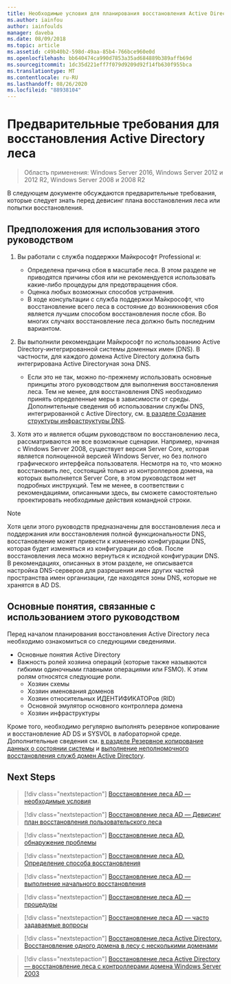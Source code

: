 ```yaml
---
title: Необходимые условия для планирования восстановления Active Directory леса
ms.author: iainfou
author: iainfoulds
manager: daveba
ms.date: 08/09/2018
ms.topic: article
ms.assetid: c49b40b2-598d-49aa-85b4-766bce960e0d
ms.openlocfilehash: bb640474ca990d7853a35ad684889b389affb69d
ms.sourcegitcommit: 1dc35d221eff7f079d9209d92f14fb630f955bca
ms.translationtype: MT
ms.contentlocale: ru-RU
ms.lasthandoff: 08/26/2020
ms.locfileid: "88938104"
---
```

# <a name="active-directory-forest-recovery-prerequisites"></a>Предварительные требования для восстановления Active Directory леса

> Область применения: Windows Server 2016, Windows Server 2012 и 2012 R2, Windows Server 2008 и 2008 R2

В следующем документе обсуждаются предварительные требования, которые следует знать перед девисинг плана восстановления леса или попытки восстановления.

## <a name="assumptions-for-using-this-guide"></a>Предположения для использования этого руководством

1. Вы работали с служба поддержки Майкрософт Professional и:
   - Определена причина сбоя в масштабе леса. В этом разделе не приводятся причины сбоя или не рекомендуется использовать какие-либо процедуры для предотвращения сбоя.
   - Оценка любых возможных способов устранения.
   - В ходе консультации с служба поддержки Майкрософт, что восстановление всего леса в состояние до возникновения сбоя является лучшим способом восстановления после сбоя. Во многих случаях восстановление леса должно быть последним вариантом.

1. Вы выполнили рекомендации Майкрософт по использованию Active Directory-интегрированной системы доменных имен (DNS). В частности, для каждого домена Active Directory должна быть интегрирована Active Directoryная зона DNS.
   - Если это не так, можно по-прежнему использовать основные принципы этого руководством для выполнения восстановления леса. Тем не менее, для восстановления DNS необходимо принять определенные меры в зависимости от среды. Дополнительные сведения об использовании службы DNS, интегрированной с Active Directory, см. [в разделе Создание структуры инфраструктуры DNS](../../ad-ds/plan/Creating-a-DNS-Infrastructure-Design.md).

1. Хотя это и является общим руководством по восстановлению леса, рассматриваются не все возможные сценарии. Например, начиная с Windows Server 2008, существует версия Server Core, которая является полноценной версией Windows Server, но без полного графического интерфейса пользователя. Несмотря на то, что можно восстановить лес, состоящий только из контроллеров домена, на которых выполняется Server Core, в этом руководством нет подробных инструкций. Тем не менее, в соответствии с рекомендациями, описанными здесь, вы сможете самостоятельно проектировать необходимые действия командной строки.

> [!NOTE]
> Хотя цели этого руководств предназначены для восстановления леса и поддержания или восстановления полной функциональности DNS, восстановление может привести к изменению конфигурации DNS, которая будет изменяться из конфигурации до сбоя. После восстановления леса можно вернуться к исходной конфигурации DNS. В рекомендациях, описанных в этом разделе, не описывается настройка DNS-серверов для разрешения имен других частей пространства имен организации, где находятся зоны DNS, которые не хранятся в AD DS.

## <a name="concepts-for-using-this-guide"></a>Основные понятия, связанные с использованием этого руководством

Перед началом планирования восстановления Active Directory леса необходимо ознакомиться со следующими сведениями.

- Основные понятия Active Directory
- Важность ролей хозяина операций (которые также называются гибкими одиночными главными операциями или FSMO). К этим ролям относятся следующие роли.
  - Хозяин схемы
  - Хозяин именования доменов
  - Хозяин относительных ИДЕНТИФИКАТОРов (RID)
  - Основной эмулятор основного контроллера домена
  - Хозяин инфраструктуры

Кроме того, необходимо регулярно выполнять резервное копирование и восстановление AD DS и SYSVOL в лабораторной среде. Дополнительные сведения см. [в разделе Резервное копирование данных о состоянии системы](AD-Forest-Recovery-Procedures.md) и [выполнение неполномочного восстановления служб домен Active Directory](AD-Forest-Recovery-Procedures.md).

## <a name="next-steps"></a>Next Steps

> [!div class="nextstepaction"]
> [Восстановление леса AD — необходимые условия](AD-Forest-Recovery-Prerequisties.md)

> [!div class="nextstepaction"]
> [Восстановление леса AD — Девисинг план восстановления пользовательского леса](AD-Forest-Recovery-Devising-a-Plan.md)

> [!div class="nextstepaction"]
> [Восстановление леса AD. обнаружение проблемы](AD-Forest-Recovery-Identify-the-Problem.md)

> [!div class="nextstepaction"]
> [Восстановление леса AD. Определение способа восстановления](AD-Forest-Recovery-Determine-how-to-Recover.md)

> [!div class="nextstepaction"]
> [Восстановление леса AD — выполнение начального восстановления](AD-Forest-Recovery-Perform-initial-recovery.md)

> [!div class="nextstepaction"]
> [Восстановление леса AD — процедуры](AD-Forest-Recovery-Procedures.md)

> [!div class="nextstepaction"]
> [Восстановление леса AD — часто задаваемые вопросы](AD-Forest-Recovery-FAQ.md)

> [!div class="nextstepaction"]
> [Восстановление леса Active Directory. Восстановление одного домена в лесу с несколькими доменами](AD-Forest-Recovery-Single-Domain-in-Multidomain-Recovery.md)

> [!div class="nextstepaction"]
> [Восстановление леса Active Directory — восстановление леса с контроллерами домена Windows Server 2003](AD-Forest-Recovery-Windows-Server-2003.md)
